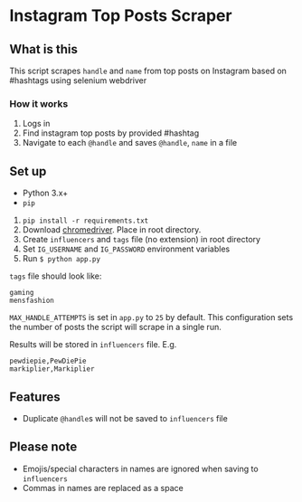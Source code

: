 # Instagram Top Posts Scraper

## What is this
This script scrapes `handle` and `name` from top posts on Instagram based on #hashtags using selenium webdriver

### How it works
1. Logs in
2. Find instagram top posts by provided #hashtag
3. Navigate to each `@handle` and saves `@handle`, `name` in a file

## Set up
- Python 3.x+
- `pip`

1. `pip install -r requirements.txt`
2. Download [chromedriver](http://chromedriver.chromium.org/). Place in root directory.
3. Create `influencers` and `tags` file (no extension) in root directory
4. Set `IG_USERNAME` and `IG_PASSWORD` environment variables
5. Run `$ python app.py`

`tags` file should look like:
```
gaming
mensfashion
```

`MAX_HANDLE_ATTEMPTS` is set in `app.py` to `25` by default. This configuration sets the number of posts the script will scrape in a single run.

Results will be stored in `influencers` file. E.g.
```
pewdiepie,PewDiePie
markiplier,Markiplier
```

## Features
- Duplicate `@handle`s will not be saved to `influencers` file

## Please note
- Emojis/special characters in names are ignored when saving to `influencers`
- Commas in names are replaced as a space
